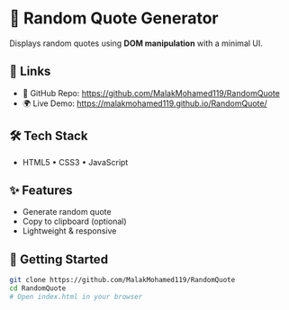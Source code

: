 # 💬 Random Quote Generator

Displays random quotes using **DOM manipulation** with a minimal UI.

## 🔗 Links
- 📂 GitHub Repo: https://github.com/MalakMohamed119/RandomQuote
- 🌍 Live Demo: https://malakmohamed119.github.io/RandomQuote/

## 🛠️ Tech Stack
- HTML5 • CSS3 • JavaScript

## ✨ Features
- Generate random quote
- Copy to clipboard (optional)
- Lightweight & responsive

## 🚀 Getting Started
```bash
git clone https://github.com/MalakMohamed119/RandomQuote
cd RandomQuote
# Open index.html in your browser
